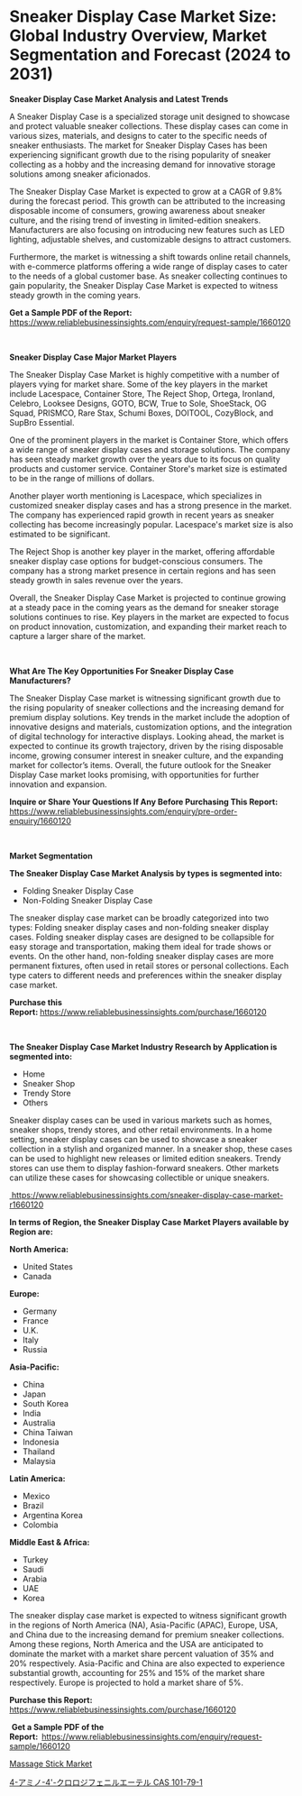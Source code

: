 <p><h1>Sneaker Display Case Market Size: Global Industry Overview, Market Segmentation and Forecast (2024 to 2031)</h1></p><p><strong>Sneaker Display Case Market Analysis and Latest Trends</strong></p>
<p><p>A Sneaker Display Case is a specialized storage unit designed to showcase and protect valuable sneaker collections. These display cases can come in various sizes, materials, and designs to cater to the specific needs of sneaker enthusiasts. The market for Sneaker Display Cases has been experiencing significant growth due to the rising popularity of sneaker collecting as a hobby and the increasing demand for innovative storage solutions among sneaker aficionados.</p><p>The Sneaker Display Case Market is expected to grow at a CAGR of 9.8% during the forecast period. This growth can be attributed to the increasing disposable income of consumers, growing awareness about sneaker culture, and the rising trend of investing in limited-edition sneakers. Manufacturers are also focusing on introducing new features such as LED lighting, adjustable shelves, and customizable designs to attract customers.</p><p>Furthermore, the market is witnessing a shift towards online retail channels, with e-commerce platforms offering a wide range of display cases to cater to the needs of a global customer base. As sneaker collecting continues to gain popularity, the Sneaker Display Case Market is expected to witness steady growth in the coming years.</p></p>
<p><strong>Get a Sample PDF of the Report:&nbsp;</strong> <a href="https://www.reliablebusinessinsights.com/enquiry/request-sample/1660120">https://www.reliablebusinessinsights.com/enquiry/request-sample/1660120</a></p>
<p>&nbsp;</p>
<p><strong>Sneaker Display Case Major Market Players</strong></p>
<p><p>The Sneaker Display Case Market is highly competitive with a number of players vying for market share. Some of the key players in the market include Lacespace, Container Store, The Reject Shop, Ortega, Ironland, Celebro, Looksee Designs, GOTO, BCW, True to Sole, ShoeStack, OG Squad, PRISMCO, Rare Stax, Schumi Boxes, DOITOOL, CozyBlock, and SupBro Essential.</p><p>One of the prominent players in the market is Container Store, which offers a wide range of sneaker display cases and storage solutions. The company has seen steady market growth over the years due to its focus on quality products and customer service. Container Store's market size is estimated to be in the range of millions of dollars.</p><p>Another player worth mentioning is Lacespace, which specializes in customized sneaker display cases and has a strong presence in the market. The company has experienced rapid growth in recent years as sneaker collecting has become increasingly popular. Lacespace's market size is also estimated to be significant.</p><p>The Reject Shop is another key player in the market, offering affordable sneaker display case options for budget-conscious consumers. The company has a strong market presence in certain regions and has seen steady growth in sales revenue over the years.</p><p>Overall, the Sneaker Display Case Market is projected to continue growing at a steady pace in the coming years as the demand for sneaker storage solutions continues to rise. Key players in the market are expected to focus on product innovation, customization, and expanding their market reach to capture a larger share of the market.</p></p>
<p>&nbsp;</p>
<p><strong>What Are The Key Opportunities For Sneaker Display Case Manufacturers?</strong></p>
<p><p>The Sneaker Display Case market is witnessing significant growth due to the rising popularity of sneaker collections and the increasing demand for premium display solutions. Key trends in the market include the adoption of innovative designs and materials, customization options, and the integration of digital technology for interactive displays. Looking ahead, the market is expected to continue its growth trajectory, driven by the rising disposable income, growing consumer interest in sneaker culture, and the expanding market for collector’s items. Overall, the future outlook for the Sneaker Display Case market looks promising, with opportunities for further innovation and expansion.</p></p>
<p><strong>Inquire or Share Your Questions If Any Before Purchasing This Report:</strong> <a href="https://www.reliablebusinessinsights.com/enquiry/pre-order-enquiry/1660120">https://www.reliablebusinessinsights.com/enquiry/pre-order-enquiry/1660120</a></p>
<p>&nbsp;</p>
<p><strong>Market Segmentation</strong></p>
<p><strong>The Sneaker Display Case Market Analysis by types is segmented into:</strong></p>
<p><ul><li>Folding Sneaker Display Case</li><li>Non-Folding Sneaker Display Case</li></ul></p>
<p><p>The sneaker display case market can be broadly categorized into two types: Folding sneaker display cases and non-folding sneaker display cases. Folding sneaker display cases are designed to be collapsible for easy storage and transportation, making them ideal for trade shows or events. On the other hand, non-folding sneaker display cases are more permanent fixtures, often used in retail stores or personal collections. Each type caters to different needs and preferences within the sneaker display case market.</p></p>
<p><strong>Purchase this Report:&nbsp;</strong><a href="https://www.reliablebusinessinsights.com/purchase/1660120">https://www.reliablebusinessinsights.com/purchase/1660120</a></p>
<p>&nbsp;</p>
<p><strong>The Sneaker Display Case Market Industry Research by Application is segmented into:</strong></p>
<p><ul><li>Home</li><li>Sneaker Shop</li><li>Trendy Store</li><li>Others</li></ul></p>
<p><p>Sneaker display cases can be used in various markets such as homes, sneaker shops, trendy stores, and other retail environments. In a home setting, sneaker display cases can be used to showcase a sneaker collection in a stylish and organized manner. In a sneaker shop, these cases can be used to highlight new releases or limited edition sneakers. Trendy stores can use them to display fashion-forward sneakers. Other markets can utilize these cases for showcasing collectible or unique sneakers.</p></p>
<p><a href="https://www.reliablebusinessinsights.com/sneaker-display-case-market-r1660120">&nbsp;https://www.reliablebusinessinsights.com/sneaker-display-case-market-r1660120</a></p>
<p><strong>In terms of Region, the Sneaker Display Case Market Players available by Region are:</strong></p>
<p>
    <p> <strong> North America: </strong>
        <ul>
            <li>United States</li>
            <li>Canada</li>
        </ul>
        </p> 
    <p> <strong> Europe: </strong>
        <ul>
            <li>Germany</li>
            <li>France</li>
            <li>U.K.</li>
            <li>Italy</li>
            <li>Russia</li>
        </ul>
        </p> 
    <p> <strong> Asia-Pacific: </strong>
        <ul>
            <li>China</li>
            <li>Japan</li>
            <li>South Korea</li>
            <li>India</li>
            <li>Australia</li>
            <li>China Taiwan</li>
            <li>Indonesia</li>
            <li>Thailand</li>
            <li>Malaysia</li>
        </ul>
        </p> 
    <p> <strong> Latin America: </strong>
        <ul>
            <li>Mexico</li>
            <li>Brazil</li>
            <li>Argentina Korea</li>
            <li>Colombia</li>
        </ul>
        </p> 
    <p> <strong> Middle East & Africa: </strong>
        <ul>
            <li>Turkey</li>
            <li>Saudi</li>
            <li>Arabia</li>
            <li>UAE</li>
            <li>Korea</li>
        </ul>
    </p>
    </p>
<p><p>The sneaker display case market is expected to witness significant growth in the regions of North America (NA), Asia-Pacific (APAC), Europe, USA, and China due to the increasing demand for premium sneaker collections. Among these regions, North America and the USA are anticipated to dominate the market with a market share percent valuation of 35% and 20% respectively. Asia-Pacific and China are also expected to experience substantial growth, accounting for 25% and 15% of the market share respectively. Europe is projected to hold a market share of 5%.</p></p>
<p><strong>Purchase this Report: </strong><a href="https://www.reliablebusinessinsights.com/purchase/1660120">https://www.reliablebusinessinsights.com/purchase/1660120</a></p>
<p>&nbsp;<strong>Get a Sample PDF of the Report:&nbsp;&nbsp;</strong><a href="https://www.reliablebusinessinsights.com/enquiry/request-sample/1660120">https://www.reliablebusinessinsights.com/enquiry/request-sample/1660120</a></p>
<p><strong></strong></p>
<p><p><a href="https://github.com/gamblestampleyjenny50m5sl6/Market-Research-Report-List-3/blob/main/massage-stick-market.md">Massage Stick Market</a></p><p><a href="https://github.com/xnljig2898992/Market-Research-Report-List-2/blob/main/5444495142986.md">4-アミノ-4'-クロロジフェニルエーテル CAS 101-79-1</a></p></p>